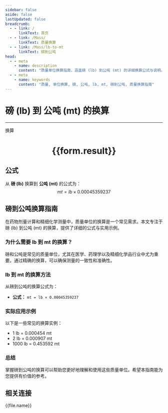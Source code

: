```yaml
---
sidebar: false
aside: false
lastUpdated: false
breadcrumb:
  - - link: /
      linkText: 首页
  - - link: /Mass/
      linkText: 质量换算
  - - link: /Mass/lb-to-mt
      linkText: 磅到公吨
head:
  - - meta
    - name: description
      content: "质量单位换算指南，涵盖磅 (lb) 到公吨 (mt) 的详细换算公式与说明。"
  - - meta
    - name: keywords
      content: "质量, 单位换算, 磅, 公吨, lb, mt, 磅到公吨, 质量换算指南"
---
```

# 磅 (lb) 到 公吨 (mt) 的换算
---
<script setup>
import { onMounted, reactive, inject, ref } from 'vue'
import { NButton, NForm, NFormItem, NInput, NInputNumber, NSelect, NCard, useMessage,NGrid ,NGi } from 'naive-ui'
import { defineClientComponent } from 'vitepress'
import { Mass } from '../../files';

const convert = inject('convert')

const form = reactive({
  number: null,
  result: '',
})

const convertHandler = () => {
  if (form.number !== null && !isNaN(form.number)) {
    const convertedValue = parseFloat(form.number) * 0.00045359237
    form.result = `${form.number}lb = ${convertedValue.toFixed(6)}mt`
  } else {
    form.result = '请输入有效的数值。'
  }
}
</script>

<n-form size="large" :model="form">
  <n-form-item label="磅 (lb)">
    <n-input-number v-model:value="form.number" placeholder="输入磅" style="width: 100%" />
  </n-form-item>
  <n-form-item>
    <n-button type="primary" @click="convertHandler" block>换算</n-button>
  </n-form-item>
</n-form>

<n-card  embedded :bordered="false" hoverable>
  <div  style="text-align:center">
    <h1>{{form.result}}</h1>
  </div>
</n-card>

## 公式

从 **磅 (lb)** 换算到 **公吨 (mt)** 的公式为：
$$ mt = lb \times 0.00045359237 $$

## 磅到公吨换算指南

在药物剂量计算和精细化学测量中，质量单位的换算是一个常见需求。本文专注于磅 (lb) 到公吨 (mt) 的换算，提供了详细的公式与实用示例。

### 为什么需要 lb 到 mt 的换算？

磅和公吨是常见的质量单位，尤其在医学、药理学以及精细化学品行业中尤为重要。通过精确的换算，可以确保测量的一致性和准确性。

### lb 到 mt 的换算方法

从磅到公吨的换算公式为：

- **公式：** `mt = lb × 0.00045359237`

### 实际应用示例

以下是一些常见的换算实例：

- 1 lb = 0.000454 mt
- 2 lb = 0.000907 mt
- 1000 lb = 0.453592 mt

### 总结

掌握磅到公吨的换算可以帮助您更好地理解和使用这些质量单位。希望本指南能为您提供有价值的参考。

## 相关连接
<n-grid x-gap="12" :cols="4">
  <n-gi v-for="(file, index) in Mass" :key="index">
    <n-button
      text
      tag="a"
      :href="file.path"
      type="primary"
    >
      {{file.name}}
    </n-button>
  </n-gi>
</n-grid>